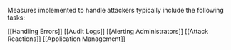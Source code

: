 Measures implemented to handle attackers typically include the following tasks:

[[Handling Errors]]
[[Audit Logs]]
[[Alerting Administrators]]
[[Attack Reactions]]
[[Application Management]]

